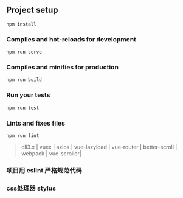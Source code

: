 ## Project setup
```
npm install
```
### Compiles and hot-reloads for development
```
npm run serve
```
### Compiles and minifies for production
```
npm run build
```
### Run your tests
```
npm run test
```
### Lints and fixes files
```
npm run lint
```
 > cli3.x | vuex | axios | vue-lazyload | vue-router | better-scroll | webpack | vue-scroller|
### 项目用  eslint    严格规范代码
### css处理器  stylus
